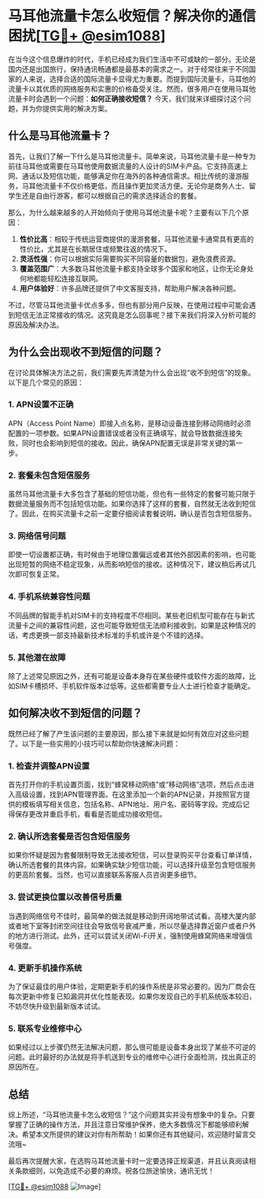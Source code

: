 # 马耳他流量卡怎么收短信？解决你的通信困扰[[TG💪+ @esim1088](https://t.me/s/esim1088)]

在当今这个信息爆炸的时代，手机已经成为我们生活中不可或缺的一部分。无论是国内还是出国旅行，保持通讯畅通都是最基本的需求之一。对于经常往来于不同国家的人来说，选择合适的国际流量卡显得尤为重要。而提到国际流量卡，马耳他的流量卡以其优质的网络服务和实惠的价格备受关注。然而，很多用户在使用马耳他流量卡时会遇到一个问题：**如何正确接收短信？** 今天，我们就来详细探讨这个问题，并为你提供实用的解决方案。

## 什么是马耳他流量卡？

首先，让我们了解一下什么是马耳他流量卡。简单来说，马耳他流量卡是一种专为前往马耳他或需要在马耳他使用数据流量的人设计的SIM卡产品。它支持高速上网、通话以及短信功能，能够满足你在海外的各种通信需求。相比传统的漫游服务，马耳他流量卡不仅价格更低，而且操作更加灵活方便。无论你是商务人士、留学生还是自由行游客，都可以根据自己的需求选择适合的套餐。

那么，为什么越来越多的人开始倾向于使用马耳他流量卡呢？主要有以下几个原因：

1. **性价比高**：相较于传统运营商提供的漫游套餐，马耳他流量卡通常具有更高的性价比，尤其是在长期居住或频繁往返的情况下。
2. **灵活性强**：你可以根据实际需要购买不同容量的数据包，避免浪费资源。
3. **覆盖范围广**：大多数马耳他流量卡都支持全球多个国家和地区，让你无论身处何地都能轻松连接互联网。
4. **用户体验好**：许多品牌还提供了中文客服支持，帮助用户解决各种问题。

不过，尽管马耳他流量卡优点多多，但也有部分用户反映，在使用过程中可能会遇到短信无法正常接收的情况。这究竟是怎么回事呢？接下来我们将深入分析可能的原因及解决办法。

## 为什么会出现收不到短信的问题？

在讨论具体解决方法之前，我们需要先弄清楚为什么会出现“收不到短信”的现象。以下是几个常见的原因：

### 1. APN设置不正确

APN（Access Point Name）即接入点名称，是移动设备连接到移动网络时必须配置的一项参数。如果APN设置错误或者没有正确填写，就会导致数据连接失败，同时也会影响到短信的接收。因此，确保APN配置无误是非常关键的第一步。

### 2. 套餐未包含短信服务

虽然马耳他流量卡大多包含了基础的短信功能，但也有一些特定的套餐可能只限于数据流量服务而不包括短信功能。如果你选择了这样的套餐，自然就无法收到短信了。因此，在购买流量卡之前一定要仔细阅读套餐说明，确认是否包含短信服务。

### 3. 网络信号问题

即使一切设置都正确，有时候由于地理位置偏远或者其他外部因素的影响，也可能出现短暂的网络不稳定现象，从而影响短信的接收。这种情况下，建议稍后再试几次即可恢复正常。

### 4. 手机系统兼容性问题

不同品牌的智能手机对SIM卡的支持程度不尽相同。某些老旧机型可能存在与新式流量卡之间的兼容性问题，这也可能导致短信无法顺利接收到。如果是这种情况的话，考虑更换一部支持最新技术标准的手机或许是个不错的选择。

### 5. 其他潜在故障

除了上述常见原因之外，还有可能是设备本身存在某些硬件或软件方面的故障，比如SIM卡槽损坏、手机软件版本过低等。这些都需要专业人士进行检查才能确定。

## 如何解决收不到短信的问题？

既然已经了解了产生该问题的主要原因，那么接下来就是如何有效应对这些问题了。以下是一些实用的小技巧可以帮助你快速解决问题：

### 1. 检查并调整APN设置

首先打开你的手机设置页面，找到“蜂窝移动网络”或“移动网络”选项，然后点击进入高级设置，找到APN管理界面。在这里添加一个新的APN记录，并按照官方提供的模板填写相关信息，包括名称、APN地址、用户名、密码等字段。完成后记得保存更改并重启手机，看看是否能成功接收短信。

### 2. 确认所选套餐是否包含短信服务

如果你怀疑是因为套餐限制导致无法接收短信，可以登录购买平台查看订单详情，确认所选套餐的具体内容。如果确实缺少短信功能，可以选择升级至包含短信服务的更高阶套餐。当然，也可以直接联系客服人员咨询更多细节。

### 3. 尝试更换位置以改善信号质量

当遇到网络信号不佳时，最简单的做法就是移动到开阔地带试试看。高楼大厦内部或者地下室等封闭空间往往会导致信号衰减严重，所以尽量选择靠近窗户或者户外的地方进行测试。此外，还可以尝试关闭Wi-Fi开关，强制使用蜂窝网络来增强信号强度。

### 4. 更新手机操作系统

为了保证最佳的用户体验，定期更新手机的操作系统是非常必要的。因为厂商会在每次更新中修复已知漏洞并优化性能表现。如果你发现自己的手机系统版本较旧，不妨尽快升级到最新版本试试。

### 5. 联系专业维修中心

如果经过以上步骤仍然无法解决问题，那么很可能是设备本身出现了某些不可逆的问题。此时最好的办法就是将手机送到专业的维修中心进行全面检测，找出真正的原因所在。

## 总结

综上所述，“马耳他流量卡怎么收短信？”这个问题其实并没有想象中的复杂。只要掌握了正确的操作方法，并且注意日常维护保养，绝大多数情况下都能够顺利解决。希望本文所提供的建议对你有所帮助！如果你还有其他疑问，欢迎随时留言交流哦~

最后再次提醒大家，在选购马耳他流量卡时一定要选择正规渠道，并且认真阅读相关条款细则，以免造成不必要的麻烦。祝各位旅途愉快，通讯无忧！

[[TG💪+ @esim1088](https://t.me/s/esim1088) ![Image](https://i.postimg.cc/4NQfJmqS/Snipaste-2025-05-13-00-14-12.png)]